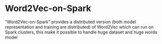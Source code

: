 Word2Vec-on-Spark
=================

“Word2Vec-on-Spark” provides a distributed version (both model representation and training are distributed) of Word2Vec which can run on Spark clusters, this make it possible to handle huge dataset and huge words model
